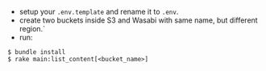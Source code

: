 - setup your `.env.template` and rename it to `.env`.
- create two buckets inside S3 and Wasabi with same name, but different region.`
- run: 
```
$ bundle install
$ rake main:list_content[<bucket_name>]
```

